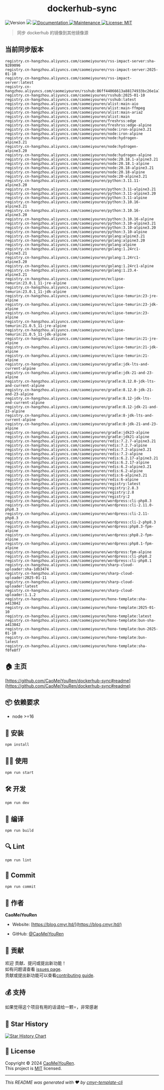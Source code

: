 <h1 align="center">dockerhub-sync </h1>
<p>
  <img alt="Version" src="https://img.shields.io/badge/version-0.1.0-blue.svg?cacheSeconds=2592000" />
  <img src="https://img.shields.io/badge/node-%3E%3D16-blue.svg" />
  <a href="https://github.com/CaoMeiYouRen/dockerhub-sync#readme" target="_blank">
    <img alt="Documentation" src="https://img.shields.io/badge/documentation-yes-brightgreen.svg" />
  </a>
  <a href="https://github.com/CaoMeiYouRen/dockerhub-sync/graphs/commit-activity" target="_blank">
    <img alt="Maintenance" src="https://img.shields.io/badge/Maintained%3F-yes-green.svg" />
  </a>
  <a href="https://github.com/CaoMeiYouRen/dockerhub-sync/blob/master/LICENSE" target="_blank">
    <img alt="License: MIT" src="https://img.shields.io/github/license/CaoMeiYouRen/dockerhub-sync?color=yellow" />
  </a>
</p>


> 同步 dockerhub 的镜像到其他镜像源

## 当前同步版本

<!-- DOCKER_START -->
```
registry.cn-hangzhou.aliyuncs.com/caomeiyouren/rss-impact-server:sha-9289096
registry.cn-hangzhou.aliyuncs.com/caomeiyouren/rss-impact-server:2025-01-10
registry.cn-hangzhou.aliyuncs.com/caomeiyouren/rss-impact-server:latest
registry.cn-hangzhou.aliyuncs.com/caomeiyouren/rsshub:86ff44066613a88174933bc26e1a7dc156c98aff
registry.cn-hangzhou.aliyuncs.com/caomeiyouren/rsshub:2025-01-10
registry.cn-hangzhou.aliyuncs.com/caomeiyouren/rsshub:latest
registry.cn-hangzhou.aliyuncs.com/caomeiyouren/alist:main-aio
registry.cn-hangzhou.aliyuncs.com/caomeiyouren/alist:main-ffmpeg
registry.cn-hangzhou.aliyuncs.com/caomeiyouren/alist:main-aria2
registry.cn-hangzhou.aliyuncs.com/caomeiyouren/alist:main
registry.cn-hangzhou.aliyuncs.com/caomeiyouren/freshrss:edge
registry.cn-hangzhou.aliyuncs.com/caomeiyouren/freshrss:edge-alpine
registry.cn-hangzhou.aliyuncs.com/caomeiyouren/node:iron-alpine3.21
registry.cn-hangzhou.aliyuncs.com/caomeiyouren/node:iron-alpine
registry.cn-hangzhou.aliyuncs.com/caomeiyouren/node:hydrogen-alpine3.21
registry.cn-hangzhou.aliyuncs.com/caomeiyouren/node:hydrogen-alpine3.20
registry.cn-hangzhou.aliyuncs.com/caomeiyouren/node:hydrogen-alpine
registry.cn-hangzhou.aliyuncs.com/caomeiyouren/node:20.18.1-alpine3.21
registry.cn-hangzhou.aliyuncs.com/caomeiyouren/node:20.18.1-alpine
registry.cn-hangzhou.aliyuncs.com/caomeiyouren/node:20.18-alpine3.21
registry.cn-hangzhou.aliyuncs.com/caomeiyouren/node:20.18-alpine
registry.cn-hangzhou.aliyuncs.com/caomeiyouren/node:20-alpine3.21
registry.cn-hangzhou.aliyuncs.com/caomeiyouren/python:3.11.11-alpine3.20
registry.cn-hangzhou.aliyuncs.com/caomeiyouren/python:3.11-alpine3.21
registry.cn-hangzhou.aliyuncs.com/caomeiyouren/python:3.11-alpine3.20
registry.cn-hangzhou.aliyuncs.com/caomeiyouren/python:3.11-alpine
registry.cn-hangzhou.aliyuncs.com/caomeiyouren/python:3.10.16-alpine3.21
registry.cn-hangzhou.aliyuncs.com/caomeiyouren/python:3.10.16-alpine3.20
registry.cn-hangzhou.aliyuncs.com/caomeiyouren/python:3.10.16-alpine
registry.cn-hangzhou.aliyuncs.com/caomeiyouren/python:3.10-alpine3.21
registry.cn-hangzhou.aliyuncs.com/caomeiyouren/python:3.10-alpine3.20
registry.cn-hangzhou.aliyuncs.com/caomeiyouren/python:3.10-alpine
registry.cn-hangzhou.aliyuncs.com/caomeiyouren/golang:alpine3.21
registry.cn-hangzhou.aliyuncs.com/caomeiyouren/golang:alpine3.20
registry.cn-hangzhou.aliyuncs.com/caomeiyouren/golang:alpine
registry.cn-hangzhou.aliyuncs.com/caomeiyouren/golang:1.24rc1-alpine3.21
registry.cn-hangzhou.aliyuncs.com/caomeiyouren/golang:1.24rc1-alpine3.20
registry.cn-hangzhou.aliyuncs.com/caomeiyouren/golang:1.24rc1-alpine
registry.cn-hangzhou.aliyuncs.com/caomeiyouren/golang:1.23.4-alpine3.21
registry.cn-hangzhou.aliyuncs.com/caomeiyouren/eclipse-temurin:23.0.1_11-jre-alpine
registry.cn-hangzhou.aliyuncs.com/caomeiyouren/eclipse-temurin:23.0.1_11-jdk-alpine
registry.cn-hangzhou.aliyuncs.com/caomeiyouren/eclipse-temurin:23-jre-alpine
registry.cn-hangzhou.aliyuncs.com/caomeiyouren/eclipse-temurin:23-jdk-alpine
registry.cn-hangzhou.aliyuncs.com/caomeiyouren/eclipse-temurin:23-alpine
registry.cn-hangzhou.aliyuncs.com/caomeiyouren/eclipse-temurin:21.0.5_11-jre-alpine
registry.cn-hangzhou.aliyuncs.com/caomeiyouren/eclipse-temurin:21.0.5_11-jdk-alpine
registry.cn-hangzhou.aliyuncs.com/caomeiyouren/eclipse-temurin:21-jre-alpine
registry.cn-hangzhou.aliyuncs.com/caomeiyouren/eclipse-temurin:21-jdk-alpine
registry.cn-hangzhou.aliyuncs.com/caomeiyouren/eclipse-temurin:21-alpine
registry.cn-hangzhou.aliyuncs.com/caomeiyouren/gradle:jdk-lts-and-current-alpine
registry.cn-hangzhou.aliyuncs.com/caomeiyouren/gradle:jdk-21-and-23-alpine
registry.cn-hangzhou.aliyuncs.com/caomeiyouren/gradle:8.12.0-jdk-lts-and-current-alpine
registry.cn-hangzhou.aliyuncs.com/caomeiyouren/gradle:8.12.0-jdk-21-and-23-alpine
registry.cn-hangzhou.aliyuncs.com/caomeiyouren/gradle:8.12-jdk-lts-and-current-alpine
registry.cn-hangzhou.aliyuncs.com/caomeiyouren/gradle:8.12-jdk-21-and-23-alpine
registry.cn-hangzhou.aliyuncs.com/caomeiyouren/gradle:8-jdk-lts-and-current-alpine
registry.cn-hangzhou.aliyuncs.com/caomeiyouren/gradle:8-jdk-21-and-23-alpine
registry.cn-hangzhou.aliyuncs.com/caomeiyouren/gradle:jdk23-alpine
registry.cn-hangzhou.aliyuncs.com/caomeiyouren/gradle:jdk21-alpine
registry.cn-hangzhou.aliyuncs.com/caomeiyouren/redis:7.2.7-alpine3.21
registry.cn-hangzhou.aliyuncs.com/caomeiyouren/redis:7.2.7-alpine
registry.cn-hangzhou.aliyuncs.com/caomeiyouren/redis:7.2-alpine3.21
registry.cn-hangzhou.aliyuncs.com/caomeiyouren/redis:7.2-alpine
registry.cn-hangzhou.aliyuncs.com/caomeiyouren/redis:6.2.17-alpine3.21
registry.cn-hangzhou.aliyuncs.com/caomeiyouren/redis:6.2.17-alpine
registry.cn-hangzhou.aliyuncs.com/caomeiyouren/redis:6.2-alpine3.21
registry.cn-hangzhou.aliyuncs.com/caomeiyouren/redis:6.2-alpine
registry.cn-hangzhou.aliyuncs.com/caomeiyouren/redis:6-alpine3.21
registry.cn-hangzhou.aliyuncs.com/caomeiyouren/redis:6-alpine
registry.cn-hangzhou.aliyuncs.com/caomeiyouren/registry:latest
registry.cn-hangzhou.aliyuncs.com/caomeiyouren/registry:2.8.3
registry.cn-hangzhou.aliyuncs.com/caomeiyouren/registry:2.8
registry.cn-hangzhou.aliyuncs.com/caomeiyouren/registry:2
registry.cn-hangzhou.aliyuncs.com/caomeiyouren/wordpress:cli-php8.3
registry.cn-hangzhou.aliyuncs.com/caomeiyouren/wordpress:cli-2.11.0-php8.3
registry.cn-hangzhou.aliyuncs.com/caomeiyouren/wordpress:cli-2.11-php8.3
registry.cn-hangzhou.aliyuncs.com/caomeiyouren/wordpress:cli-2-php8.3
registry.cn-hangzhou.aliyuncs.com/caomeiyouren/wordpress:php8.3-fpm-alpine
registry.cn-hangzhou.aliyuncs.com/caomeiyouren/wordpress:php8.2-fpm-alpine
registry.cn-hangzhou.aliyuncs.com/caomeiyouren/wordpress:php8.1-fpm-alpine
registry.cn-hangzhou.aliyuncs.com/caomeiyouren/wordpress:fpm-alpine
registry.cn-hangzhou.aliyuncs.com/caomeiyouren/wordpress:cli-php8.2
registry.cn-hangzhou.aliyuncs.com/caomeiyouren/wordpress:cli-php8.1
registry.cn-hangzhou.aliyuncs.com/caomeiyouren/sharp-cloud-uploader:sha-1db3474
registry.cn-hangzhou.aliyuncs.com/caomeiyouren/sharp-cloud-uploader:2025-01-11
registry.cn-hangzhou.aliyuncs.com/caomeiyouren/sharp-cloud-uploader:latest
registry.cn-hangzhou.aliyuncs.com/caomeiyouren/sharp-cloud-uploader:1.1.2
registry.cn-hangzhou.aliyuncs.com/caomeiyouren/hono-template:sha-a413842
registry.cn-hangzhou.aliyuncs.com/caomeiyouren/hono-template:2025-01-10
registry.cn-hangzhou.aliyuncs.com/caomeiyouren/hono-template:latest
registry.cn-hangzhou.aliyuncs.com/caomeiyouren/hono-template:bun-sha-a413842
registry.cn-hangzhou.aliyuncs.com/caomeiyouren/hono-template:bun-2025-01-10
registry.cn-hangzhou.aliyuncs.com/caomeiyouren/hono-template:bun-latest
registry.cn-hangzhou.aliyuncs.com/caomeiyouren/hono-template:sha-f0fe8f7
```
<!-- DOCKER_END -->

## 🏠 主页

[https://github.com/CaoMeiYouRen/dockerhub-sync#readme](https://github.com/CaoMeiYouRen/dockerhub-sync#readme)


## 📦 依赖要求


- node >=16

## 🚀 安装

```sh
npm install
```

## 👨‍💻 使用

```sh
npm run start
```

## 🛠️ 开发

```sh
npm run dev
```

## 🔧 编译

```sh
npm run build
```

## 🔍 Lint

```sh
npm run lint
```

## 💾 Commit

```sh
npm run commit
```


## 👤 作者


**CaoMeiYouRen**

* Website: [https://blog.cmyr.ltd/](https://blog.cmyr.ltd/)

* GitHub: [@CaoMeiYouRen](https://github.com/CaoMeiYouRen)


## 🤝 贡献

欢迎 贡献、提问或提出新功能！<br />如有问题请查看 [issues page](https://github.com/CaoMeiYouRen/dockerhub-sync/issues). <br/>贡献或提出新功能可以查看[contributing guide](https://github.com/CaoMeiYouRen/dockerhub-sync/blob/master/CONTRIBUTING.md).

## 💰 支持

如果觉得这个项目有用的话请给一颗⭐️，非常感谢

## 🌟 Star History

[![Star History Chart](https://api.star-history.com/svg?repos=CaoMeiYouRen/dockerhub-sync&type=Date)](https://star-history.com/#CaoMeiYouRen/dockerhub-sync&Date)

## 📝 License

Copyright © 2024 [CaoMeiYouRen](https://github.com/CaoMeiYouRen).<br />
This project is [MIT](https://github.com/CaoMeiYouRen/dockerhub-sync/blob/master/LICENSE) licensed.

***
_This README was generated with ❤️ by [cmyr-template-cli](https://github.com/CaoMeiYouRen/cmyr-template-cli)_
